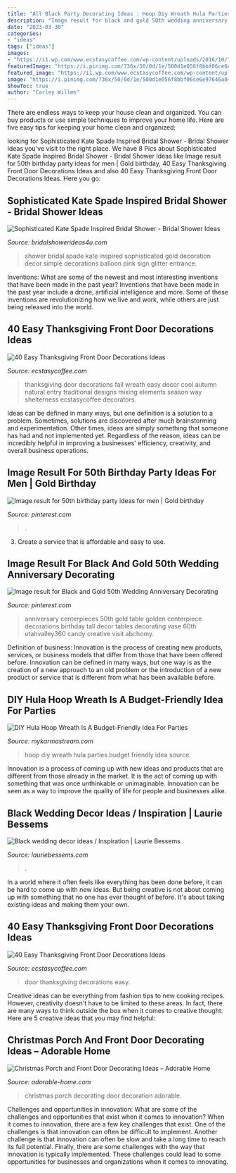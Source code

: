 ```yaml
---
title: "All Black Party Decorating Ideas : Hoop Diy Wreath Hula Parties Budget Friendly Idea Source"
description: "Image result for black and gold 50th wedding anniversary decorating"
date: "2023-03-30"
categories:
- "ideas"
tags: ["ideas"]
images:
- "https://i1.wp.com/www.ecstasycoffee.com/wp-content/uploads/2016/10/Thanksgiving-Front-Door-Decorations-13.jpg?resize=510%2C680"
featuredImage: "https://i.pinimg.com/736x/50/0d/1e/500d1e056f8bbf06ce6e97646a840631.jpg"
featured_image: "https://i1.wp.com/www.ecstasycoffee.com/wp-content/uploads/2016/10/Thanksgiving-Front-Door-Decorations-13.jpg?resize=510%2C680"
image: "https://i.pinimg.com/736x/50/0d/1e/500d1e056f8bbf06ce6e97646a840631.jpg"
ShowToc: true
author: "Carley Willms"
---
```



There are endless ways to keep your house clean and organized. You can buy products or use simple techniques to improve your home life. Here are five easy tips for keeping your home clean and organized:

	

		
looking for Sophisticated Kate Spade Inspired Bridal Shower - Bridal Shower Ideas you've visit to the right place. We have 8 Pics about Sophisticated Kate Spade Inspired Bridal Shower - Bridal Shower Ideas like Image result for 50th birthday party ideas for men | Gold birthday, 40 Easy Thanksgiving Front Door Decorations Ideas and also 40 Easy Thanksgiving Front Door Decorations Ideas. Here you go:
		
    
## Sophisticated Kate Spade Inspired Bridal Shower - Bridal Shower Ideas

<img loading=lazy src="http://www.bridalshowerideas4u.com/wp-content/uploads/2016/05/Sophisticated-Kate-Spade-Inspired-Bridal-Shower-Glitter-Balloon-600x900.jpg" onerror="this.onerror=null;this.src='https://tse2.mm.bing.net/th?id=OIP.ZFA70pDuxEYHytlbn4s1qQHaLH&amp;pid=15.1';" alt="Sophisticated Kate Spade Inspired Bridal Shower - Bridal Shower Ideas">

_Source: bridalshowerideas4u.com_

>shower bridal spade kate inspired sophisticated gold decoration decor simple decorations balloon pink sign glitter entrance. 

	

Inventions: What are some of the newest and most interesting inventions that have been made in the past year?
Inventions that have been made in the past year include a drone, artificial intelligence and more. Some of these inventions are revolutionizing how we live and work, while others are just being released into the world.

    
## 40 Easy Thanksgiving Front Door Decorations Ideas

<img loading=lazy src="https://i0.wp.com/www.ecstasycoffee.com/wp-content/uploads/2016/10/Thanksgiving-Front-Door-Decorations-Ideas-3.jpg" onerror="this.onerror=null;this.src='https://tse4.mm.bing.net/th?id=OIP.cDUlo7ADIpu0MG1sqyITawHaLJ&amp;pid=15.1';" alt="40 Easy Thanksgiving Front Door Decorations Ideas">

_Source: ecstasycoffee.com_

>thanksgiving door decorations fall wreath easy decor cool autumn natural entry traditional designs mixing elements season way shelterness ecstasycoffee decorators. 

	

Ideas can be defined in many ways, but one definition is a solution to a problem. Sometimes, solutions are discovered after much brainstorming and experimentation. Other times, ideas are simply something that someone has had and not implemented yet. Regardless of the reason, ideas can be incredibly helpful in improving a businesses' efficiency, creativity, and overall business operations.

    
## Image Result For 50th Birthday Party Ideas For Men | Gold Birthday

<img loading=lazy src="https://i.pinimg.com/736x/18/fa/3b/18fa3b594ab8950908607e69c8ee2eb0.jpg" onerror="this.onerror=null;this.src='https://tse3.mm.bing.net/th?id=OIP.xAXkI8vKA65Zhi2DLJBBogHaKJ&amp;pid=15.1';" alt="Image result for 50th birthday party ideas for men | Gold birthday">

_Source: pinterest.com_

>. 

	

3. Create a service that is affordable and easy to use.

    
## Image Result For Black And Gold 50th Wedding Anniversary Decorating

<img loading=lazy src="https://i.pinimg.com/736x/50/0d/1e/500d1e056f8bbf06ce6e97646a840631.jpg" onerror="this.onerror=null;this.src='https://tse3.mm.bing.net/th?id=OIP.2oJITe56c6sRZF_5TMykNwAAAA&amp;pid=15.1';" alt="Image result for Black and Gold 50th Wedding Anniversary Decorating">

_Source: pinterest.com_

>anniversary centerpieces 50th gold table golden centerpiece decorations birthday tall decor tables decorating vase 60th utahvalley360 candy creative visit abchomy. 

	

Definition of business:
Innovation is the process of creating new products, services, or business models that differ from those that have been offered before. Innovation can be defined in many ways, but one way is as the creation of a new approach to an old problem or the introduction of a new product or service that is different from what has been available before.

    
## DIY Hula Hoop Wreath Is A Budget-Friendly Idea For Parties

<img loading=lazy src="https://mykarmastream.com/wp-content/uploads/2018/01/diy-hoola-hoop-wreath-.jpg" onerror="this.onerror=null;this.src='https://tse1.mm.bing.net/th?id=OIP.ccXLLWj7Nu_vjocJ8iaGvwHaLH&amp;pid=15.1';" alt="DIY Hula Hoop Wreath Is A Budget-Friendly Idea For Parties">

_Source: mykarmastream.com_

>hoop diy wreath hula parties budget friendly idea source. 

	

Innovation is a process of coming up with new ideas and products that are different from those already in the market. It is the act of coming up with something that was once unthinkable or unimaginable. Innovation can be seen as a way to improve the quality of life for people and businesses alike.

    
## Black Wedding Decor Ideas / Inspiration | Laurie Bessems

<img loading=lazy src="https://f.eu1.jwwb.nl/public/i/b/y/temp-hozkfhhicxhrjsmgcdbp/blackweddingtablesetting.jpg" onerror="this.onerror=null;this.src='https://tse3.mm.bing.net/th?id=OIP.DHRssZX8HM23IQdNIMb63gHaLS&amp;pid=15.1';" alt="Black wedding decor ideas / Inspiration | Laurie Bessems">

_Source: lauriebessems.com_

>. 

	

In a world where it often feels like everything has been done before, it can be hard to come up with new ideas. But being creative is not about coming up with something that no one has ever thought of before. It's about taking existing ideas and making them your own.

    
## 40 Easy Thanksgiving Front Door Decorations Ideas

<img loading=lazy src="https://i1.wp.com/www.ecstasycoffee.com/wp-content/uploads/2016/10/Thanksgiving-Front-Door-Decorations-13.jpg?resize=510%2C680" onerror="this.onerror=null;this.src='https://tse3.mm.bing.net/th?id=OIP.ftgLEwJowab5hv_kvsBSpwHaJ4&amp;pid=15.1';" alt="40 Easy Thanksgiving Front Door Decorations Ideas">

_Source: ecstasycoffee.com_

>door thanksgiving decorations easy. 

	

Creative ideas can be everything from fashion tips to new cooking recipes. However, creativity doesn't have to be limited to these areas. In fact, there are many ways to think outside the box when it comes to creative thought. Here are 5 creative ideas that you may find helpful:

    
## Christmas Porch And Front Door Decorating Ideas – Adorable Home

<img loading=lazy src="https://adorable-home.com/wp-content/gallery/christmas-porch-and-front-door-decorating-ideas/christmas-porch-and-front-door-decorating-ideas-8.jpg" onerror="this.onerror=null;this.src='https://tse3.mm.bing.net/th?id=OIP.SSTgFH-ZopjBo6YuLpa80gHaLL&amp;pid=15.1';" alt="Christmas Porch and Front Door Decorating Ideas – Adorable Home">

_Source: adorable-home.com_

>christmas porch decorating door decoration adorable. 

	

Challenges and opportunities in innovation: What are some of the challenges and opportunities that exist when it comes to innovation?
When it comes to innovation, there are a few key challenges that exist. One of the challenges is that innovation can often be difficult to implement. Another challenge is that innovation can often be slow and take a long time to reach its full potential. Finally, there are some challenges with the way that innovation is typically implemented. These challenges could lead to some opportunities for businesses and organizations when it comes to innovating.

